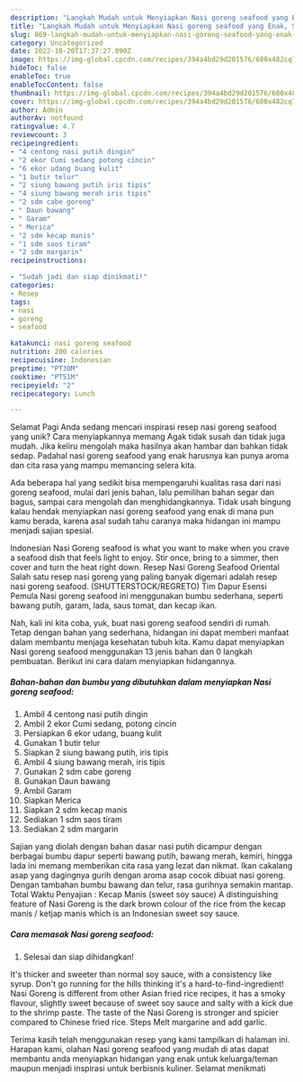 ```yaml
---
description: "Langkah Mudah untuk Menyiapkan Nasi goreng seafood yang Enak, Sempurna"
title: "Langkah Mudah untuk Menyiapkan Nasi goreng seafood yang Enak, Sempurna"
slug: 869-langkah-mudah-untuk-menyiapkan-nasi-goreng-seafood-yang-enak-sempurna
category: Uncategorized
date: 2022-10-20T17:37:27.090Z
image: https://img-global.cpcdn.com/recipes/394a4bd29d201576/680x482cq70/nasi-goreng-seafood-foto-resep-utama.jpg
hideToc: false
enableToc: true
enableTocContent: false
thumbnail: https://img-global.cpcdn.com/recipes/394a4bd29d201576/680x482cq70/nasi-goreng-seafood-foto-resep-utama.jpg
cover: https://img-global.cpcdn.com/recipes/394a4bd29d201576/680x482cq70/nasi-goreng-seafood-foto-resep-utama.jpg
author: Admin
authorAv: notfound
ratingvalue: 4.7
reviewcount: 3
recipeingredient:
- "4 centong nasi putih dingin"
- "2 ekor Cumi sedang potong cincin"
- "6 ekor udang buang kulit"
- "1 butir telur"
- "2 siung bawang putih iris tipis"
- "4 siung bawang merah iris tipis"
- "2 sdm cabe goreng"
- " Daun bawang"
- " Garam"
- " Merica"
- "2 sdm kecap manis"
- "1 sdm saos tiram"
- "2 sdm margarin"
recipeinstructions:

- "Sudah jadi dan siap dinikmati!"
categories:
- Resep
tags:
- nasi
- goreng
- seafood

katakunci: nasi goreng seafood 
nutrition: 200 calories
recipecuisine: Indonesian
preptime: "PT30M"
cooktime: "PT51M"
recipeyield: "2"
recipecategory: Lunch

---
```



Selamat Pagi Anda sedang mencari inspirasi resep nasi goreng seafood yang unik? Cara menyiapkannya memang Agak tidak susah dan tidak juga mudah. Jika keliru mengolah maka hasilnya akan hambar dan bahkan tidak sedap. Padahal nasi goreng seafood yang enak harusnya kan punya aroma dan cita rasa yang mampu memancing selera kita.


Ada beberapa hal yang sedikit bisa mempengaruhi kualitas rasa dari nasi goreng seafood, mulai dari jenis bahan, lalu pemilihan bahan segar dan bagus, sampai cara mengolah dan menghidangkannya. Tidak usah bingung kalau hendak menyiapkan nasi goreng seafood yang enak di mana pun kamu berada, karena asal sudah tahu caranya maka hidangan ini mampu menjadi sajian spesial.

Indonesian Nasi Goreng seafood is what you want to make when you crave a seafood dish that feels light to enjoy. Stir once, bring to a simmer, then cover and turn the heat right down. Resep Nasi Goreng Seafood Oriental Salah satu resep nasi goreng yang paling banyak digemari adalah resep nasi goreng seafood. (SHUTTERSTOCK/REGRETO) Tim Dapur Esensi Pemula Nasi goreng seafood ini menggunakan bumbu sederhana, seperti bawang putih, garam, lada, saus tomat, dan kecap ikan.


Nah, kali ini kita coba, yuk, buat nasi goreng seafood sendiri di rumah. Tetap dengan bahan yang sederhana, hidangan ini dapat memberi manfaat dalam membantu menjaga kesehatan tubuh kita. Kamu dapat menyiapkan Nasi goreng seafood menggunakan 13 jenis bahan dan 0 langkah pembuatan. Berikut ini cara dalam menyiapkan hidangannya.

<!--inarticleads1-->

##### Bahan-bahan dan bumbu yang dibutuhkan dalam menyiapkan Nasi goreng seafood:

1. Ambil 4 centong nasi putih dingin
1. Ambil 2 ekor Cumi sedang, potong cincin
1. Persiapkan 6 ekor udang, buang kulit
1. Gunakan 1 butir telur
1. Siapkan 2 siung bawang putih, iris tipis
1. Ambil 4 siung bawang merah, iris tipis
1. Gunakan 2 sdm cabe goreng
1. Gunakan  Daun bawang
1. Ambil  Garam
1. Siapkan  Merica
1. Siapkan 2 sdm kecap manis
1. Sediakan 1 sdm saos tiram
1. Sediakan 2 sdm margarin


Sajian yang diolah dengan bahan dasar nasi putih dicampur dengan berbagai bumbu dapur seperti bawang putih, bawang merah, kemiri, hingga lada ini memang memberikan cita rasa yang lezat dan nikmat. Ikan cakalang asap yang dagingnya gurih dengan aroma asap cocok dibuat nasi goreng. Dengan tambahan bumbu bawang dan telur, rasa gurihnya semakin mantap. Total Waktu Penyajian : Kecap Manis (sweet soy sauce) A distinguishing feature of Nasi Goreng is the dark brown colour of the rice from the kecap manis / ketjap manis which is an Indonesian sweet soy sauce. 

<!--inarticleads2-->

##### Cara memasak Nasi goreng seafood:


1. Selesai dan siap dihidangkan!

It&#39;s thicker and sweeter than normal soy sauce, with a consistency like syrup. Don&#39;t go running for the hills thinking it&#39;s a hard-to-find-ingredient! Nasi Goreng is different from other Asian fried rice recipes, it has a smoky flavour, slightly sweet because of sweet soy sauce and salty with a kick due to the shrimp paste. The taste of the Nasi Goreng is stronger and spicier compared to Chinese fried rice. Steps Melt margarine and add garlic. 

Terima kasih telah menggunakan resep yang kami tampilkan di halaman ini. Harapan kami, olahan Nasi goreng seafood yang mudah di atas dapat membantu anda menyiapkan hidangan yang enak untuk keluarga/teman maupun menjadi inspirasi untuk berbisnis kuliner. Selamat menikmati

